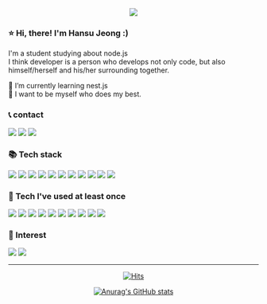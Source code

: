 <div align="center">

<img src="https://capsule-render.vercel.app/api?type=waving&color=gradient&height=200&section=header&text=Michael&fontSize=90" />

</div>
  
### ⭐️ Hi, there! I'm Hansu Jeong :)
I'm a student studying about node.js  
I think developer is a person who develops not only code, but also himself/herself and his/her surrounding together.

🌱 I’m currently learning nest.js  
🌱 I want to be myself who does my best.

### 📞 contact 
<p>
  <a href="mailto:7471919@naver.com"><img src="https://img.shields.io/badge/mail-03C75A?style=flat-square&logo=Naver&logoColor=white"/></a>
  <a href="mailto:jhs101603@gmail.com"><img src="https://img.shields.io/badge/gmail-EA4335?style=flat-square&logo=Gmail&logoColor=white"/></a>
  <a href="https://www.linkedin.com/in/hansu-jeong-49b76221a/"> <img src="https://img.shields.io/badge/LinkedIn-0A66C2?style=flat-square&logo=LinkedIn&logoColor=white"/> </a>
</p>
  
### 📚 Tech stack 
<p>
  <img src="https://img.shields.io/badge/Javascript-F7DF1E?style=flat-square&logo=Javascript&logoColor=white"/>
  <img src="https://img.shields.io/badge/Typescript-3178C6?style=flat-square&logo=Typescript&logoColor=white"/>
  <img src="https://img.shields.io/badge/nest.js-E0234E?style=flat-square&logo=NestJS&logoColor=white"/>
  <img src="https://img.shields.io/badge/express.js-000000?style=flat-square&logo=Express&logoColor=white"/>
  <img src="https://img.shields.io/badge/html5-E34F26?style=flat-square&logo=HTML5&logoColor=white"/>
  <img src="https://img.shields.io/badge/css-1572B6?style=flat-square&logo=CSS&logoColor=white"/>

  <img src="https://img.shields.io/badge/Python-3776AB?style=flat-square&logo=Python&logoColor=white"/>  
  <img src="https://img.shields.io/badge/C-A8B9CC?style=flat-square&logo=C&logoColor=white"/>  
  <img src="https://img.shields.io/badge/Java-007396?style=flat-square&logo=Conda-Forge&logoColor=white"/> 

  <img src="https://img.shields.io/badge/MySQL-4479A1?style=flat-square&logo=MySQL&logoColor=white"/>

  <img src="https://img.shields.io/badge/raspberry pi-A22846?style=flat-square&logo=Raspberry Pi&logoColor=white"/>
</p>

### 📘 Tech I've used at least once 
<p>
  <img src="https://img.shields.io/badge/Django-092E20?style=flat-square&logo=Django&logoColor=white"/>
  <img src="https://img.shields.io/badge/Flask-000000?style=flat-square&logo=Flask&logoColor=white"/>
  <img src="https://img.shields.io/badge/svelte-FF3E00?style=flat-square&logo=Svelte&logoColor=white"/>

  <img src="https://img.shields.io/badge/MariaDB-003545?style=flat-square&logo=MariaDB&logoColor=white"/>
  <img src="https://img.shields.io/badge/Oracle-F80000?style=flat-square&logo=Oracle&logoColor=white"/>

  <img src="https://img.shields.io/badge/Docker-2496ED?style=flat-square&logo=Docker&logoColor=white"/>
  <img src="https://img.shields.io/badge/K8s-326CE5?style=flat-square&logo=Kubernetes&logoColor=white"/>

  <img src="https://img.shields.io/badge/AWS EC2-FF9900?style=flat-square&logo=Amazon EC2&logoColor=white"/>
  <img src="https://img.shields.io/badge/AWS RDS-527FFF?style=flat-square&logo=Amazon RDS&logoColor=white"/>

  <img src="https://img.shields.io/badge/arduino-00979D?style=flat-square&logo=Arduino&logoColor=white"/>
</p>

### 🎸 Interest 
<p>
  <img src="https://img.shields.io/badge/AWS S3-569A31?style=flat-square&logo=Amazon S3&logoColor=white"/>
  <img src="https://img.shields.io/badge/Docker-2496ED?style=flat-square&logo=Docker&logoColor=white"/>

</p>

---

<div align="center">

<div>

  [![Hits](https://hits.seeyoufarm.com/api/count/incr/badge.svg?url=https%3A%2F%2Fgithub.com%2F8471919&count_bg=%2379C83D&title_bg=%23555555&icon=jquery.svg&icon_color=%23F5FF00&title=hits&edge_flat=false)](https://hits.seeyoufarm.com)
  
</div>
  
[![Anurag's GitHub stats](https://github-readme-stats.vercel.app/api?username=8471919&show_icons=true&theme=radical)](https://github.com/anuraghazra/github-readme-stats)

</div>

  
<!--
**8471919/8471919** is a ✨ _special_ ✨ repository because its `README.md` (this file) appears on your GitHub profile.

Here are some ideas to get you started:

- 🔭 I’m currently working on ...
- 🌱 I’m currently learning ...
- 👯 I’m looking to collaborate on ...
- 🤔 I’m looking for help with ...
- 💬 Ask me about ...
- 📫 How to reach me: ...
- 😄 Pronouns: ...
- ⚡ Fun fact: ...
-->
